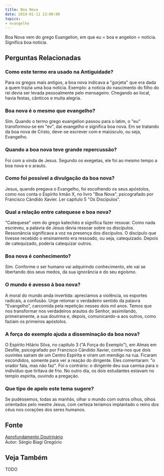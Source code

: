 ```yaml
---
title: Boa Nova
date: 2019-01-11 13:00:00
topics: 
- evangelho
---
```


Boa Nova vem do grego Euangelion, em que eu = boa e angelion =
notícia. Significa boa notícia.

## Perguntas Relacionadas

### Como este termo era usado na Antiguidade?
Para os gregos mais antigos, a boa nova indicava a "gorjeta" que era
dada a quem trazia uma boa notícia. Exemplo: a notícia do nascimento do
filho do rei devia ser levada pessoalmente pelo mensageiro. Chegando ao
local, havia festas, cânticos e muita alegria.

### Boa nova é o mesmo que evangelho?
Sim. Quando o termo grego euangelion passou para o latim, o "eu"
transformou-se em "ev", daí evangelho e significa boa nova. Em se
tratando da boa nova de Cristo, deve-se escrever com e maiúsculo, ou
seja, Evangelho.

### Quando a boa nova teve grande repercussão?
Foi com a vinda de Jesus. Segundo os exegetas, ele foi ao mesmo tempo a
boa nova e o arauto.

### Como foi possível a divulgação da boa nova?
Jesus, quando pregava o Evangelho, foi escolhendo os seus apóstolos,
como nos conta o Espírito Irmão X, no livro "Boa Nova", psicografado por
Francisco Cândido Xavier. Ler capítulo 5 "Os Discípulos".

### Qual a relação entre catequese e boa nova?
"Catequese" vem do grego katechéo e significa fazer ressoar. Como nada
escreveu, a palavra de Jesus devia ressoar sobre os discípulos.
Ressonância significava a voz na presença dos discípulos. O discípulo
que tivesse recebido o ensinamento era ressoado, ou seja, catequizado.
Depois de catequizado, poderia catequizar outros.

### Boa nova é conhecimento?
Sim. Conforme o ser humano vai adquirindo conhecimento, ele vai se
libertando dos seus medos, da sua ignorância e do seu egoísmo.

### O mundo é avesso à boa nova?
A moral do mundo anda invertida: apreciamos a violência, os esportes
radicais, a confusão. Urge retomar o verdadeiro sentido da palavra
"Evangelho", carcomida pela repetição nesses dois mil anos. Temos que
nos transformar nos verdadeiros arautos do Senhor, assimilando,
primeiramente, a sua doutrina e, depois, comunicando-a aos outros, como
faziam os primeiros apóstolos.

### A força do exemplo ajuda a disseminação da boa nova?
O Espírito Hilário Silva, no capítulo 3 ("A Força do Exemplo"), em
Almas em Desfile, psicografado por Francisco Cândido Xavier, conta-nos
que dois ouvintes saíram de um Centro Espírita e viram um mendigo na
rua. Ficaram escondidos, somente para ver a reação do dirigente. Eles
comentaram: "o orador fala, mas não faz". Foi o contrário: o dirigente
deu sua camisa para o indivíduo que tiritava de frio. No outro dia, os
dois estudantes estavam no templo espírita, ouvindo a pregação.

### Que tipo de apelo este tema sugere?
Se pudéssemos, todas as manhãs, olhar o mundo com outros olhos, olhos
orientados pelo mestre Jesus, com certeza teríamos implantado o reino
dos céus nos corações dos seres humanos.

## Fonte
[Aprofundamento Doutrinário](https://sites.google.com/view/aprofundamentodoutrinario/boa-nova)  
Autor: Sérgio Biagi Gregório

## Veja Também
TODO

